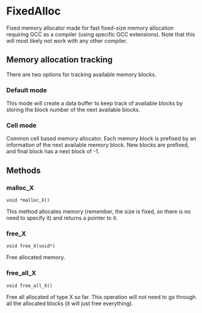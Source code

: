 # FixedAlloc

Fixed memory allocator made for fast fixed-size memory allocation requiring
GCC as a compiler (using specific GCC extensions). Note that this will most
likely not work with any other compiler.

## Memory allocation tracking

There are two options for tracking available memory blocks.

### Default mode

This mode will create a data buffer to keep track of available blocks by
storing the block number of the next available blocks.

### Cell mode

Common cell based memory allocator. Each memory block is prefixed by an
information of the next available memory block. New blocks are prefixed, and
final block has a next block of -1.

## Methods

### malloc\_X

	void *malloc_X()

This method allocates memory (remember, the size is fixed, so there is no need
to specify it) and returns a pointer to it.

### free\_X

	void free_X(void*)

Free allocated memory.

### free\_all\_X

	void free_all_X()

Free all allocated of type X so far. This operation will not need to go through
all the allocated blocks (it will just free everything).
